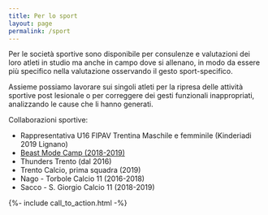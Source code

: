```yaml
---
title: Per lo sport
layout: page
permalink: /sport
---
```


Per le società sportive sono disponibile per consulenze e valutazioni dei loro atleti in studio ma anche in campo dove si allenano, in modo da essere più specifico nella valutazione osservando il gesto sport-specifico.

Assieme possiamo lavorare sui singoli atleti per la ripresa delle attività sportive post lesionale o per correggere dei gesti funzionali inappropriati, analizzando le cause che li hanno generati.

Collaborazioni sportive:

* Rappresentativa U16 FIPAV Trentina Maschile e femminile (Kinderiadi 2019 Lignano)
* [Beast Mode Camp (2018-2019)](/beast-mode-camp-imola)
* Thunders Trento (dal 2016)
* Trento Calcio, prima squadra (2019)
* Nago - Torbole Calcio 11 (2016-2018)
* Sacco - S. Giorgio Calcio 11 (2018-2019)


<div>
  {%- include call_to_action.html -%}
</div>

